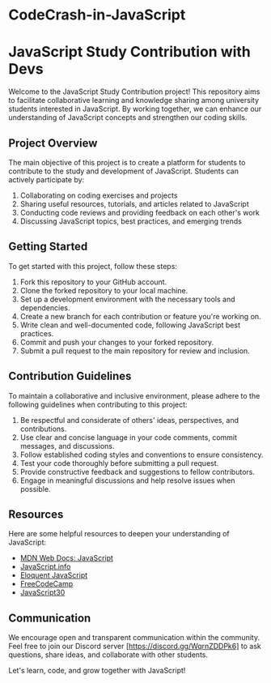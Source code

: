 # CodeCrash-in-JavaScript
# JavaScript Study Contribution with Devs

Welcome to the JavaScript Study Contribution project! This repository aims to facilitate collaborative learning and knowledge sharing among university students interested in JavaScript. By working together, we can enhance our understanding of JavaScript concepts and strengthen our coding skills.

## Project Overview

The main objective of this project is to create a platform for students to contribute to the study and development of JavaScript. Students can actively participate by:

1. Collaborating on coding exercises and projects
2. Sharing useful resources, tutorials, and articles related to JavaScript
3. Conducting code reviews and providing feedback on each other's work
4. Discussing JavaScript topics, best practices, and emerging trends

## Getting Started

To get started with this project, follow these steps:

1. Fork this repository to your GitHub account.
2. Clone the forked repository to your local machine.
3. Set up a development environment with the necessary tools and dependencies.
4. Create a new branch for each contribution or feature you're working on.
5. Write clean and well-documented code, following JavaScript best practices.
6. Commit and push your changes to your forked repository.
7. Submit a pull request to the main repository for review and inclusion.

## Contribution Guidelines

To maintain a collaborative and inclusive environment, please adhere to the following guidelines when contributing to this project:

1. Be respectful and considerate of others' ideas, perspectives, and contributions.
2. Use clear and concise language in your code comments, commit messages, and discussions.
3. Follow established coding styles and conventions to ensure consistency.
4. Test your code thoroughly before submitting a pull request.
5. Provide constructive feedback and suggestions to fellow contributors.
6. Engage in meaningful discussions and help resolve issues when possible.

## Resources

Here are some helpful resources to deepen your understanding of JavaScript:

- [MDN Web Docs: JavaScript](https://developer.mozilla.org/en-US/docs/Web/JavaScript)
- [JavaScript.info](https://javascript.info/)
- [Eloquent JavaScript](https://eloquentjavascript.net/)
- [FreeCodeCamp](https://www.freecodecamp.org/learn/javascript-algorithms-and-data-structures/)
- [JavaScript30](https://javascript30.com/)

## Communication

We encourage open and transparent communication within the community. Feel free to join our Discord server [https://discord.gg/WqrnZDDPk6] to ask questions, share ideas, and collaborate with other students.

Let's learn, code, and grow together with JavaScript!


